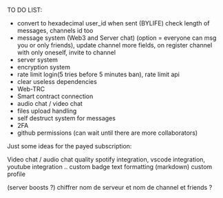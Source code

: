 TO DO LIST:

- convert to hexadecimal user_id when sent (BYLIFE) check length of messages, channels id too
- message system (Web3 and Server chat) (option = everyone can msg you or only friends), update channel more fields, on register channel with only oneself, invite to channel
- server system
- encryption system
- rate limit login(5 tries before 5 minutes ban), rate limit api
- clear useless dependencies
- Web-TRC 
- Smart contract connection
- audio chat / video chat
- files upload handling  
- self destruct system for messages
- 2FA
- github permissions (can wait until there are more collaborators)

Just some ideas for the payed subscription:

   Video chat / audio chat quality
   spotify integration, vscode integration, youtube integration ..
   custom badge 
   text formatting (markdown)
   custom profile
   
(server boosts ?)
chiffrer nom de serveur et nom de channel et friends ?
